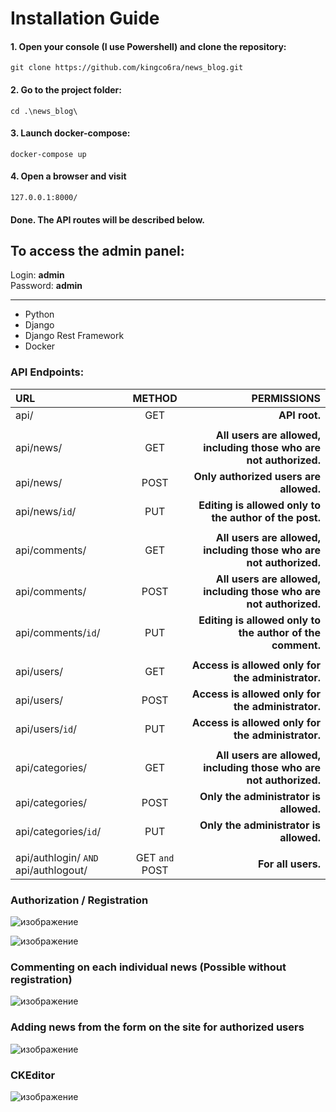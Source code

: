 # Installation Guide
#### 1. Open your console (I use Powershell) and clone the repository:
`git clone https://github.com/kingco6ra/news_blog.git`
#### 2. Go to the project folder:
`cd .\news_blog\`
#### 3. Launch docker-compose:
`docker-compose up`
#### 4. Open a browser and visit 
`127.0.0.1:8000/`
#### Done. The API routes will be described below.

## To access the admin panel:
Login: **admin** <br>
Password: **admin**


---
- Python
- Django
- Django Rest Framework
- Docker

### API Endpoints:


| URL                                |    METHOD    |                                                        PERMISSIONS |
| :----------------------------------- | :------------: | -------------------------------------------------------------------: |
| api/                               |     GET     |                                                      **API root.** |
|                                    |              |                                                                    |
| api/news/                          |     GET     | **All users are allowed, including those who are not authorized.** |
| api/news/                          |     POST     |                             **Only authorized users are allowed.** |
| api/news/`id`/                        |     PUT     |             **Editing is allowed only to the author of the post.** |
|                                    |              |                                                                    |
| api/comments/                      |     GET     | **All users are allowed, including those who are not authorized.** |
| api/comments/                      |     POST     | **All users are allowed, including those who are not authorized.** |
| api/comments/`id`/                    |     PUT     |          **Editing is allowed only to the author of the comment.** |
|                                    |              |                                                                    |
| api/users/                         |     GET     |                  **Access is allowed only for the administrator.** |
| api/users/                         |     POST     |                  **Access is allowed only for the administrator.** |
| api/users/`id`/                       |     PUT     |                  **Access is allowed only for the administrator.** |
|                                    |              |                                                                    |
| api/categories/                    |     GET     | **All users are allowed, including those who are not authorized.** |
| api/categories/                    |     POST     |                             **Only the administrator is allowed.** |
| api/categories/`id`/                  |     PUT     |                             **Only the administrator is allowed.** |
|                                    |              |                                                                    |
| api/authlogin/ `AND` api/authlogout/ | GET `and` POST |                                                 **For all users.** |

### Authorization / Registration

![изображение](https://user-images.githubusercontent.com/101705791/166693352-dc620923-60c3-458f-b4cd-56ebacb1e439.png)

![изображение](https://user-images.githubusercontent.com/101705791/166693418-999ba778-198d-4656-9b31-f46be61a1d12.png)

### Commenting on each individual news (Possible without registration)

![изображение](https://user-images.githubusercontent.com/101705791/166693684-05f2e1f9-7849-498c-ae93-6e6d2fd24366.png)

### Adding news from the form on the site for authorized users

![изображение](https://user-images.githubusercontent.com/101705791/166693955-abbbbbc6-9d38-429c-abaf-5414736fad73.png)

### CKEditor

![изображение](https://user-images.githubusercontent.com/101705791/166694828-28a8bbf8-24fa-415f-8c55-318b5e7e530a.png)
